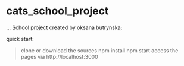# cats_school_project
...
School project created by oksana butrynska;

quick start:
> clone or download the sources
> npm install
> npm start
> access the pages via http://localhost:3000
